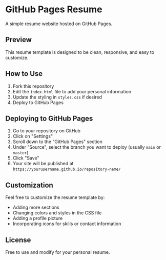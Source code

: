 # GitHub Pages Resume

A simple resume website hosted on GitHub Pages.

## Preview

This resume template is designed to be clean, responsive, and easy to customize.

## How to Use

1. Fork this repository
2. Edit the `index.html` file to add your personal information
3. Update the styling in `styles.css` if desired
4. Deploy to GitHub Pages

## Deploying to GitHub Pages

1. Go to your repository on GitHub
2. Click on "Settings"
3. Scroll down to the "GitHub Pages" section
4. Under "Source", select the branch you want to deploy (usually `main` or `master`)
5. Click "Save"
6. Your site will be published at `https://yourusername.github.io/repository-name/`

## Customization

Feel free to customize the resume template by:

- Adding more sections
- Changing colors and styles in the CSS file
- Adding a profile picture
- Incorporating icons for skills or contact information

## License

Free to use and modify for your personal resume. 